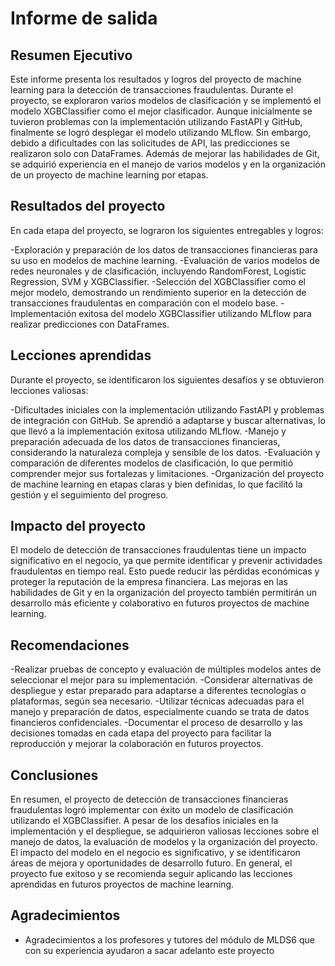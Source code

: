 # Informe de salida

## Resumen Ejecutivo

Este informe presenta los resultados y logros del proyecto de machine learning para la detección de transacciones fraudulentas. Durante el proyecto, se exploraron varios modelos de clasificación y se implementó el modelo XGBClassifier como el mejor clasificador. Aunque inicialmente se tuvieron problemas con la implementación utilizando FastAPI y GitHub, finalmente se logró desplegar el modelo utilizando MLflow. Sin embargo, debido a dificultades con las solicitudes de API, las predicciones se realizaron solo con DataFrames. Además de mejorar las habilidades de Git, se adquirió experiencia en el manejo de varios modelos y en la organización de un proyecto de machine learning por etapas.

## Resultados del proyecto

En cada etapa del proyecto, se lograron los siguientes entregables y logros:

-Exploración y preparación de los datos de transacciones financieras para su uso en modelos de machine learning.
-Evaluación de varios modelos de redes neuronales y de clasificación, incluyendo RandomForest, Logistic Regression, SVM y XGBClassifier.
-Selección del XGBClassifier como el mejor modelo, demostrando un rendimiento superior en la detección de transacciones fraudulentas en comparación con el modelo base.
-Implementación exitosa del modelo XGBClassifier utilizando MLflow para realizar predicciones con DataFrames.

## Lecciones aprendidas

Durante el proyecto, se identificaron los siguientes desafíos y se obtuvieron lecciones valiosas:

-Dificultades iniciales con la implementación utilizando FastAPI y problemas de integración con GitHub. Se aprendió a adaptarse y buscar alternativas, lo que llevó a la implementación exitosa utilizando MLflow.
-Manejo y preparación adecuada de los datos de transacciones financieras, considerando la naturaleza compleja y sensible de los datos.
-Evaluación y comparación de diferentes modelos de clasificación, lo que permitió comprender mejor sus fortalezas y limitaciones.
-Organización del proyecto de machine learning en etapas claras y bien definidas, lo que facilitó la gestión y el seguimiento del progreso.

## Impacto del proyecto

El modelo de detección de transacciones fraudulentas tiene un impacto significativo en el negocio, ya que permite identificar y prevenir actividades fraudulentas en tiempo real. Esto puede reducir las pérdidas económicas y proteger la reputación de la empresa financiera. Las mejoras en las habilidades de Git y en la organización del proyecto también permitirán un desarrollo más eficiente y colaborativo en futuros proyectos de machine learning.

## Recomendaciones

-Realizar pruebas de concepto y evaluación de múltiples modelos antes de seleccionar el mejor para su implementación.
-Considerar alternativas de despliegue y estar preparado para adaptarse a diferentes tecnologías o plataformas, según sea necesario.
-Utilizar técnicas adecuadas para el manejo y preparación de datos, especialmente cuando se trata de datos financieros confidenciales.
-Documentar el proceso de desarrollo y las decisiones tomadas en cada etapa del proyecto para facilitar la reproducción y mejorar la colaboración en futuros proyectos.

## Conclusiones

En resumen, el proyecto de detección de transacciones financieras fraudulentas logró implementar con éxito un modelo de clasificación utilizando el XGBClassifier. A pesar de los desafíos iniciales en la implementación y el despliegue, se adquirieron valiosas lecciones sobre el manejo de datos, la evaluación de modelos y la organización del proyecto. El impacto del modelo en el negocio es significativo, y se identificaron áreas de mejora y oportunidades de desarrollo futuro. En general, el proyecto fue exitoso y se recomienda seguir aplicando las lecciones aprendidas en futuros proyectos de machine learning.

## Agradecimientos

- Agradecimientos a los profesores y tutores del módulo de MLDS6 que con su experiencia ayudaron a sacar adelanto este proyecto
